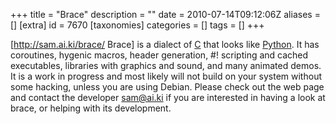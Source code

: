 +++
title = "Brace"
description = ""
date = 2010-07-14T09:12:06Z
aliases = []
[extra]
id = 7670
[taxonomies]
categories = []
tags = []
+++

[http://sam.ai.ki/brace/ Brace] is a dialect of [C](https://rosettacode.org/wiki/C) that looks like [Python](https://rosettacode.org/wiki/Python). It has coroutines, hygenic macros, header generation, #! scripting and cached executables, libraries with graphics and sound, and many animated demos.  It is a work in progress and most likely will not build on your system without some hacking, unless you are using Debian.  Please check out the web page and contact the developer sam@ai.ki if you are interested in having a look at brace, or helping with its development.
